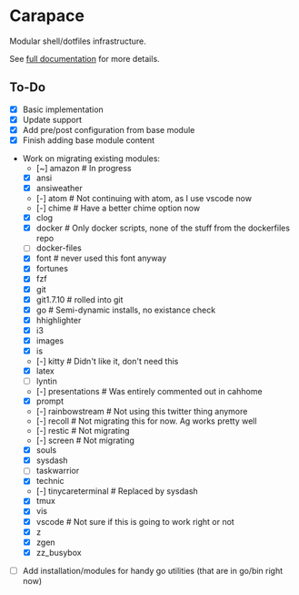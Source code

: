 Carapace
========

Modular shell/dotfiles infrastructure.

See [full documentation](docs/Carapace.md) for more details.


To-Do
-----

- [X] Basic implementation
- [X] Update support
- [X] Add pre/post configuration from base module
- [X] Finish adding base module content
- Work on migrating existing modules:
    - [~] amazon            # In progress
    - [X] ansi
    - [X] ansiweather
    - [-] atom              # Not continuing with atom, as I use vscode now
    - [-] chime             # Have a better chime option now
    - [X] clog
    - [X] docker            # Only docker scripts, none of the stuff from the dockerfiles repo
    - [ ] docker-files
    - [X] font              # never used this font anyway
    - [X] fortunes
    - [X] fzf
    - [X] git
    - [X] git1.7.10         # rolled into git
    - [X] go                # Semi-dynamic installs, no existance check
    - [X] hhighlighter
    - [X] i3
    - [X] images
    - [X] is
    - [-] kitty             # Didn't like it, don't need this
    - [X] latex
    - [ ] lyntin
    - [-] presentations     # Was entirely commented out in cahhome
    - [X] prompt
    - [-] rainbowstream     # Not using this twitter thing anymore
    - [-] recoll            # Not migrating this for now.  Ag works pretty well
    - [-] restic            # Not migrating
    - [-] screen            # Not migrating
    - [X] souls
    - [X] sysdash
    - [ ] taskwarrior
    - [X] technic
    - [-] tinycareterminal  # Replaced by sysdash
    - [X] tmux
    - [X] vis
    - [X] vscode            # Not sure if this is going to work right or not
    - [X] z
    - [X] zgen
    - [X] zz_busybox
- [ ] Add installation/modules for handy go utilities (that are in go/bin right now)

